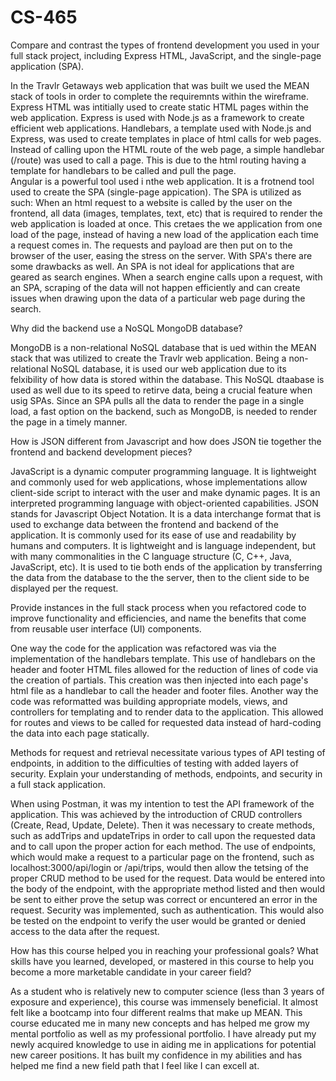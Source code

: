 # CS-465

Compare and contrast the types of frontend development you used in your full stack project, including Express HTML, JavaScript, and the single-page application (SPA).

  In the Travlr Getaways web application that was built we used the MEAN stack of tools in order to complete the requiremnts within the wireframe. 
Express HTML was intitially used to create static HTML pages within the web application. Express is used with Node.js as a framework to create efficient web applications. Handlebars, a template used with Node.js and Express, was used to create templates in place of html calls for web pages. Instead of calling upon the HTML route of the web page, a simple handlebar (/route) was used to call a page. This is due to the html routing having a template for handlebars to be called and pull the page.  
  Angular is a powerful tool used i nthe web application. It is a frotnend tool used to create the SPA (single-page appication). The SPA is utilized as such: When an html request to a website is called by the user on the frontend, all data (images, templates, text, etc) that is required to render the web application is loaded at once. This cretaes the we application from one load of the page, instead of having a new load of the application each time a request comes in. The requests and payload are then put on to the browser of the user, easing the stress on the server. With SPA's there are some drawbacks as well. An SPA is not ideal for applications that are geared as search engines. When a search engine calls upon a request, with an SPA, scraping of the data will not happen efficiently and can create issues when drawing upon the data of a particular web page during the search.

Why did the backend use a NoSQL MongoDB database?

  MongoDB is a non-relational NoSQL database that is ued within the MEAN stack that was utilized to create the Travlr web application. Being a non-relational NoSQL database, it is used our web application due to its felxibility of how data is stored within the database. This NoSQL dtaabase is used as well due to its speed to retirve data, being a crucial feature when usig SPAs. Since an SPA pulls all the data to render the page in a single load, a fast option on the backend, such as MongoDB, is needed to render the page in a timely manner. 

How is JSON different from Javascript and how does JSON tie together the frontend and backend development pieces?

  JavaScript is a dynamic computer programming language. It is lightweight and  commonly used for web applications, whose implementations allow client-side script to interact with the user and make dynamic pages. It is an interpreted programming language with object-oriented capabilities. JSON stands for Javascript Object Notation. It is a data interchange format that is used to exchange data between the frontend and backend of the application. It is commonly used for its ease of use and readability by humans and computers. It is lightweight and is language independent, but with many commonalities in the C language structure (C, C++, Java, JavaScript, etc).  It is used to tie both ends of the application by transferring the data from the database to the the server, then to the client side to be displayed per the request.
  
Provide instances in the full stack process when you refactored code to improve functionality and efficiencies, and name the benefits that come from reusable user interface (UI) components.

  One way the code for the application was refactored was via the implementation of the handlebars template. This use of handlebars on the header and footer HTML files allowed for the reduction of lines of code via the creation of partials. This creation was then injected into each page's html file as a handlebar to call the header and footer files. Another way the code was reformatted was building appropriate models, views, and controllers for templating and to render data to the application. This allowed for routes and views to be called for requested data instead of hard-coding the data into each page statically. 
  
  Methods for request and retrieval necessitate various types of API testing of endpoints, in addition to the difficulties of testing with added layers of security. Explain your understanding of methods, endpoints, and security in a full stack application.
  
  When using Postman, it was my intention to test the API framework of the application. This was achieved by the introduction of CRUD controllers (Create, Read, Update, Delete). Then it was necessary to create methods, such as addTrips and updateTrips in order to call upon the requested data and to call upon the proper action for each method. The use of endpoints, which would make a request to a particular page on the frontend, such as localhost:3000/api/login or /api/trips, would then allow the tetsing of the proper CRUD method to be used for the request. Data would be entered into the body of the endpoint, with the appropriate method listed and then would be sent to either prove the setup was correct or encuntered an error in the request. Security was implemented, such as authentication. This would also be tested on the endpoint to verify the user would be granted or denied access to the data after the request.
  
How has this course helped you in reaching your professional goals? What skills have you learned, developed, or mastered in this course to help you become a more marketable candidate in your career field?

  As a student who is relatively new to computer science (less than 3 years of exposure and experience), this course was immensely beneficial. It almost felt like a bootcamp into four different realms that make up MEAN. This course educated me in many new concepts and has helped me grow my mental portfolio as well as my professional portfolio. I have already put my newly acquired knowledge to use in aiding me in applications for potential new career positions. It has built my confidence in my abilities and has helped me find a new field path that I feel like I can excell at.

